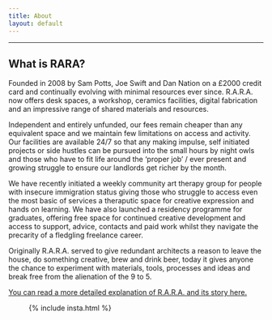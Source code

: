 ```yaml
---
title: About
layout: default
---
```

---
<section class = "side-by-side">
<section class = "card" markdown=1>

## What is RARA?

Founded in 2008 by Sam Potts, Joe Swift and Dan Nation on a £2000 credit card and continually evolving with minimal resources ever since. R.A.R.A. now offers desk spaces, a workshop, ceramics facilities, digital fabrication and an impressive range of shared materials and resources.

Independent and entirely unfunded, our fees remain cheaper than any equivalent space and we maintain few limitations on access and activity. Our facilities are available 24/7 so that any making impulse, self initiated projects or side hustles can be pursued into the small hours by night owls and those who have to fit life around the ‘proper job’ / ever present and growing struggle to ensure our landlords get richer by the month.

We have recently initiated a weekly community art therapy group for people with insecure immigration status giving those who struggle to access even the most basic of services a theraputic space for creative expression and hands on learning. We have also launched a residency programme for graduates, offering free space for continued creative development and access to support, advice, contacts and paid work whilst they navigate the precarity of a fledgling freelance career.

Originally R.A.R.A. served to give redundant architects a reason to leave the house, do something creative, brew and drink beer, today it gives anyone the chance to experiment with materials, tools, processes and ideas and break free from the alienation of the 9 to 5.

[You can read a more detailed explanation of R.A.R.A. and its story here.](/history)
</section>

<figure class = "card">
{% include insta.html %}
</figure>

</section>
